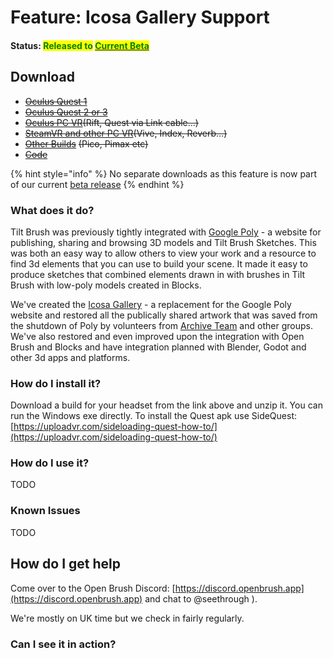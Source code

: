 # Feature: Icosa Gallery Support

#### Status: <mark style="color:green;">Released to</mark> [<mark style="color:green;">Current Beta</mark>](open-brush-beta-docs.md)

## Download

* [~~Oculus Quest 1~~](https://nightly.link/icosa-foundation/open-brush/workflows/build/feature%2Ficosa-integration/Oculus%20Quest%20\(2%2B\).zip)
* [~~Oculus Quest 2 or 3~~](https://nightly.link/icosa-foundation/open-brush/workflows/build/feature%2Ficosa-integration/Oculus%20Quest%20\(2%2B\).zip)
* [~~Oculus PC VR~~](https://nightly.link/icosa-foundation/open-brush/workflows/build/feature%2Ficosa-integration/Windows%20Rift.zip)~~(Rift, Quest via Link cable...)~~
* [~~SteamVR and other PC VR~~](https://nightly.link/icosa-foundation/open-brush/workflows/build/feature%2Ficosa-integration/Windows%20OpenXR.zip)~~(Vive, Index, Reverb...)~~
* [~~Other Builds~~](https://nightly.link/icosa-foundation/open-brush/workflows/build/feature%2Ficosa-integration) ~~(Pico, Pimax etc)~~
* [~~Code~~](https://github.com/icosa-foundation/open-brush/tree/feature/icosa-integration)

{% hint style="info" %}
No separate downloads as this feature is now part of our current [beta release](open-brush-beta-docs.md)
{% endhint %}

### What does it do?

Tilt Brush was previously tightly integrated with [Google Poly](https://en.wikipedia.org/wiki/Poly_\(website\)) - a website for publishing, sharing and browsing 3D models and Tilt Brush Sketches. This was both an easy way to allow others to view your work and a resource to find 3d elements that you can use to build your scene. It made it easy to produce sketches that combined elements drawn in with brushes in Tilt Brush with low-poly models created in Blocks.

We've created the [Icosa Gallery](https://icosa.gallery/) - a replacement for the Google Poly website and restored all the publically shared artwork that was saved from the shutdown of Poly by volunteers from [Archive Team](https://wiki.archiveteam.org/) and other groups. We've also restored and even improved upon the integration with Open Brush and Blocks and have integration planned with Blender, Godot and other 3d apps and platforms.

### How do I install it?

Download a build for your headset from the link above and unzip it. You can run the Windows exe directly. To install the Quest apk use SideQuest: [https://uploadvr.com/sideloading-quest-how-to/](https://uploadvr.com/sideloading-quest-how-to/)

### How do I use it?

TODO

### Known Issues

TODO

## How do I get help

Come over to the Open Brush Discord: [https://discord.openbrush.app](https://discord.openbrush.app) and chat to @seethrough ).

We're mostly on UK time but we check in fairly regularly.

### Can I see it in action?
